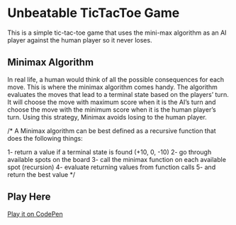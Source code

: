 # Unbeatable TicTacToe Game
This is a simple tic-tac-toe game that uses the mini-max algorithm as an AI player against the human player so it never loses.

## Minimax Algorithm
In real life, a human would think of all the possible consequences for each move. This is where the minimax algorithm comes handy.
The algorithm evaluates the moves that lead to a terminal state based on the players’ turn. It will choose the move with maximum score when it is the AI’s turn and choose the move with the minimum score when it is the human player’s turn. Using this strategy, Minimax avoids losing to the human player.


/*
A Minimax algorithm can be best defined as a recursive function that does the following things:

1- return a value if a terminal state is found (+10, 0, -10)
2- go through available spots on the board
3- call the minimax function on each available spot (recursion)
4- evaluate returning values from function calls
5- and return the best value
*/

## Play Here
[Play it on CodePen](https://codepen.io/RakshitDalvi/details/abKWgXW)
